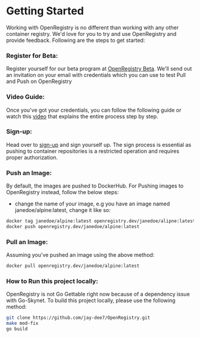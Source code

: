 # Getting Started
Working with OpenRegistry is no different than working with any other container registry.
We'd love for you to try and use OpenRegistry and provide feedback.
Following are the steps to get started:

### Register for Beta:
Register yourself for our beta program at [OpenRegistry Beta](https://parachute.openregistry.dev/). We'll send out an invitation on your email with credentials which you can use to test Pull and Push on OpenRegistry

### Video Guide:
Once you've got your credentials, you can follow the following guide or watch this [video](https://vimeo.com/574351825) that explains the entire process step by step.

### Sign-up:
Head over to [sign-up](https://parachute.openregistry.dev) and sign yourself up. The sign process is essential as pushing to container repositories is a restricted operation and requires proper authorization.

### Push an Image:
By default, the images are pushed to DockerHub. For Pushing images to OpenRegistry instead, follow the below steps:
* change the name of your image, e.g you have an image named janedoe/alpine:latest, change it like so:
```bash
docker tag janedoe/alpine:latest openregistry.dev/janedoe/alipne:latest
docker push openregistry.dev/janedoe/alpine:latest
```

### Pull an Image:
Assuming you've pushed an image using the above method:
```bash
docker pull openregistry.dev/janedoe/alpine:latest
```

### How to Run this project locally:
OpenRegistry is not Go Gettable right now because of a dependency issue with Go-Skynet. To build this project locally, please use the following method:
```bash
git clone https://github.com/jay-dee7/OpenRegistry.git
make mod-fix
go build